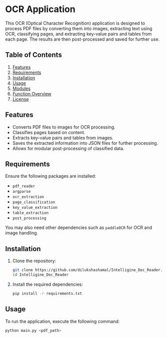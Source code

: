 # OCR Application

This OCR (Optical Character Recognition) application is designed to process PDF files by converting them into images, extracting text using OCR, classifying pages, and extracting key-value pairs and tables from each page. The results are then post-processed and saved for further use.

## Table of Contents
1. [Features](#features)
2. [Requirements](#requirements)
3. [Installation](#installation)
4. [Usage](#usage)
5. [Modules](#modules)
6. [Function Overview](#function-overview)
7. [License](#license)

## Features

- Converts PDF files to images for OCR processing.
- Classifies pages based on content.
- Extracts key-value pairs and tables from images.
- Saves the extracted information into JSON files for further processing.
- Allows for modular post-processing of classified data.

## Requirements

Ensure the following packages are installed:

- `pdf_reader`
- `argparse`
- `ocr_extraction`
- `page_classification`
- `key_value_extraction`
- `table_extraction`
- `post_processing`

You may also need other dependencies such as `paddleOCR` for OCR and image handling.

## Installation

1. Clone the repository:
    ```bash
    git clone https://github.com/dilukshashamal/Intelligine_Doc_Reader.git
    cd Intelligine_Doc_Reader
    ```

2. Install the required dependencies:
    ```bash
    pip install -r requirements.txt
    ```

## Usage

To run the application, execute the following command:

```bash
python main.py <pdf_path>
